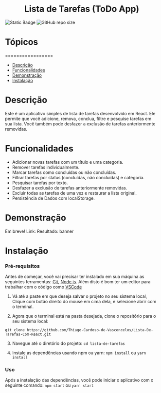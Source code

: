<h1 align="center">Lista de Tarefas (ToDo App)</h1>

![Static Badge](https://img.shields.io/badge/Status-Em_desenvolvimento-gree) ![GitHub repo size](https://img.shields.io/github/repo-size/Thiago-Cardoso-de-Vasconcelos/Lista-De-Tarefas-Com-React)

# Tópicos
=================

  * [Descrição](#Descrição)
  * [Funcionalidades](#Funcionalidades)
  * [Demonstração](#Demonstração)
  * [Instalação](#Instalação)


# Descrição
Este é um aplicativo simples de lista de tarefas desenvolvido em React. Ele permite que você adicione, remova, conclua, filtre e pesquise tarefas em sua lista. Você também pode desfazer a exclusão de tarefas anteriormente removidas.

# Funcionalidades
- Adicionar novas tarefas com um título e uma categoria.
- Remover tarefas individualmente.
- Marcar tarefas como concluídas ou não concluídas.
- Filtrar tarefas por status (concluídas, não concluídas) e categoria.
- Pesquisar tarefas por texto.
- Desfazer a exclusão de tarefas anteriormente removidas.
- Excluir todas as tarefas de uma vez e restaurar a lista original.
- Persistência de Dados com localStorage.


# Demonstração
Em breve!
Link:
Resultado: banner

# Instalação
### Pré-requisitos
Antes de começar, você vai precisar ter instalado em sua máquina as seguintes ferramentas:
[Git](https://git-scm.com), [Node.js](https://nodejs.org/en/). 
Além disto é bom ter um editor para trabalhar com o código como [VSCode](https://code.visualstudio.com/)
<br>
1.	Vá até a paste em que deseja salvar o projeto no seu sistema local,
Clique com botão direito do mouse em cima dela,
e selecione abrir com o terminal. 

2.	Agora que o terminal está na pasta desejada,
clone o repositório para o seu sistema local:

```git clone https://github.com/Thiago-Cardoso-de-Vasconcelos/Lista-De-Tarefas-Com-React.git```

3.	Navegue até o diretório do projeto:
```cd lista-de-tarefas```

4.	Instale as dependências usando npm ou yarn:
```npm install```  ou ```yarn install ```

### Uso
Após a instalação das dependências, você pode iniciar o aplicativo com o seguinte comando:
```npm start``` ou ```yarn start```
